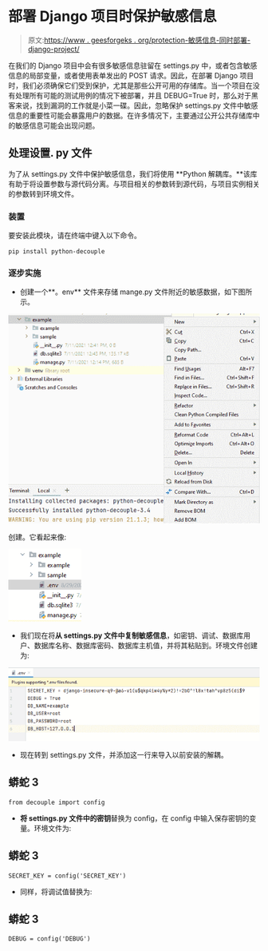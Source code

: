 # 部署 Django 项目时保护敏感信息

> 原文:[https://www . geesforgeks . org/protection-敏感信息-同时部署-django-project/](https://www.geeksforgeeks.org/protecting-sensitive-information-while-deploying-django-project/)

在我们的 Django 项目中会有很多敏感信息驻留在 settings.py 中，或者包含敏感信息的局部变量，或者使用表单发出的 POST 请求。因此，在部署 Django 项目时，我们必须确保它们受到保护，尤其是那些公开可用的存储库。当一个项目在没有处理所有可能的测试用例的情况下被部署，并且 DEBUG=True 时，那么对于黑客来说，找到漏洞的工作就是小菜一碟。因此，忽略保护 settings.py 文件中敏感信息的重要性可能会暴露用户的数据。在许多情况下，主要通过公开公共存储库中的敏感信息可能会出现问题。

## 处理设置. py 文件

为了从 settings.py 文件中保护敏感信息，我们将使用 **Python 解耦库。**该库有助于将设置参数与源代码分离。与项目相关的参数转到源代码，与项目实例相关的参数转到环境文件。

### 装置

要安装此模块，请在终端中键入以下命令。

```
pip install python-decouple
```

### 逐步实施

*   创建一个**。env** 文件来存储 mange.py 文件附近的敏感数据，如下图所示。

![](img/92bc37679622488f7426e530f8c6f0b0.png)

创建。它看起来像:

![](img/4599f471c85a91bea0eff58e4aeb2653.png)

*   我们现在将**从 settings.py 文件中复制敏感信息**，如密钥、调试、数据库用户、数据库名称、数据库密码、数据库主机值，并将其粘贴到。环境文件创建为:

![](img/1ef81ec6a1386c2b17f791cccbc16d53.png)

*   现在转到 settings.py 文件，并添加这一行来导入以前安装的解耦。

## 蟒蛇 3

```
from decouple import config
```

*   **将 settings.py 文件中的密钥**替换为 config，在 config 中输入保存密钥的变量。环境文件为:

## 蟒蛇 3

```
SECRET_KEY = config('SECRET_KEY')
```

*   同样，将调试值替换为:

## 蟒蛇 3

```
DEBUG = config('DEBUG')
```